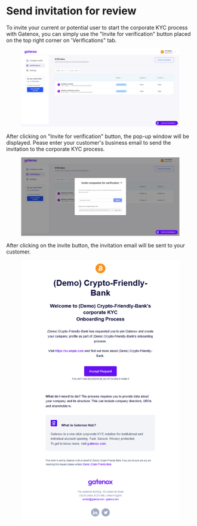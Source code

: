 # Send invitation for review

To invite your current or potential user to start the corporate KYC process with Gatenox, you can simply use the "Invite for verification" button placed on the top right corner on 'Verifications" tab.

<figure><img src="../../Images/verifications.png" alt=""><figcaption></figcaption></figure>

After clicking on "Invite for verification" button, the pop-up window will be displayed. Pease enter your customer's business email to send the invitation to the corporate KYC process.

<figure><img src="../../docs/Images/appli_invitation.png" alt=""><figcaption></figcaption></figure>

After clicking on the invite button, the invitation email will be sent to your customer.

<figure><img src="../../Images/email_invitation.png" alt=""><figcaption></figcaption></figure>
